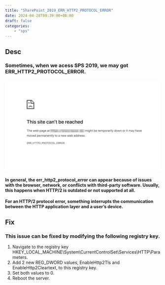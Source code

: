 ```yaml
---
title: "SharePoint_2019_ERR_HTTP2_PROTOCOL_ERROR"
date: 2024-04-28T09:39:00+08:00
draft: false
categories:
    - "sps"
---
```


## Desc
### Sometimes, when we acess SPS 2019, we may got ERR_HTTP2_PROTOCOL_ERROR.
![Alt text](image.png)
#### In general, the err_http2_protocol_error can appear because of issues with the browser, network, or conflicts with third-party software. Usually, this happens when HTTP/2 is outdated or not supported at all. 
#### For an HTTP/2 protocol error, something interrupts the communication between the HTTP application layer and a user’s device. 

## Fix
### This issue can be fixed by modifying the following registry key.
1. Navigate to the registry key HKEY_LOCAL_MACHINE\System\CurrentControlSet\Services\HTTP\Parameters.
2. Add 2 new REG_DWORD values, EnableHttp2Tls and EnableHttp2Cleartext, to this registry key.
3. Set both values to 0.
4. Reboot the server.